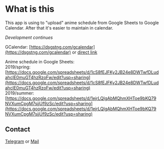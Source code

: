 # What is this

This app is using to "upload" anime schedule from Google Sheets to Google Calendar.
After that it's easier to maintain in calendar.

_Development continues_

GCalendar: [https://dsgstng.com/gcalendar](https://dsgstng.com/gcalendar) or [direct link](https://calendar.google.com/calendar?cid=cWNlbnRyeTAxQGdtYWlsLmNvbQ)  

Anime schedule in Google Sheets:  
2019/spring: [https://docs.google.com/spreadsheets/d/1cS8fEJFKy2JB24e8DWTwfDLudahcIE0muGT4hzRzoFw/edit?usp=sharing](https://docs.google.com/spreadsheets/d/1cS8fEJFKy2JB24e8DWTwfDLudahcIE0muGT4hzRzoFw/edit?usp=sharing)  
2019/summer: [https://docs.google.com/spreadsheets/d/1ejrLQIgAbMQhmXHToe9bKQ79NVXumCpgM7sjjUf9zSc/edit?usp=sharing](https://docs.google.com/spreadsheets/d/1ejrLQIgAbMQhmXHToe9bKQ79NVXumCpgM7sjjUf9zSc/edit?usp=sharing)

## Contact

[Telegram](https://t.me/ejnshtein) or [Mail](https://ejnshtein@dsgstng.com)
